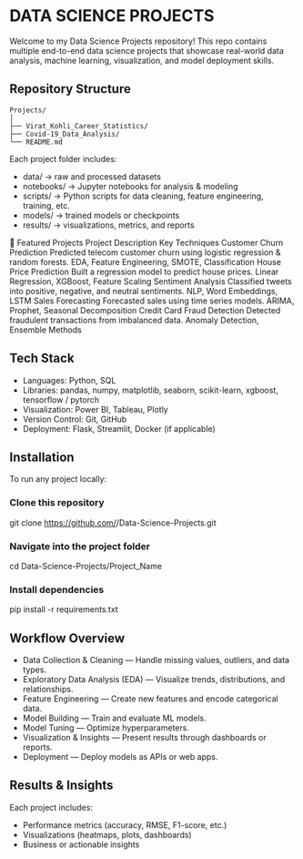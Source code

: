 # DATA SCIENCE PROJECTS
Welcome to my Data Science Projects repository!
This repo contains multiple end-to-end data science projects that showcase real-world data analysis, machine learning, visualization, and model deployment skills.

## Repository Structure
```
Projects/
│
├── Virat_Kohli_Career_Statistics/
├── Covid-19_Data_Analysis/
└── README.md
```

Each project folder includes:
- data/ → raw and processed datasets
- notebooks/ → Jupyter notebooks for analysis & modeling
- scripts/ → Python scripts for data cleaning, feature engineering, training, etc.
- models/ → trained models or checkpoints
- results/ → visualizations, metrics, and reports

🚀 Featured Projects
Project	Description	Key Techniques
Customer Churn Prediction	Predicted telecom customer churn using logistic regression & random forests.	EDA, Feature Engineering, SMOTE, Classification
House Price Prediction	Built a regression model to predict house prices.	Linear Regression, XGBoost, Feature Scaling
Sentiment Analysis	Classified tweets into positive, negative, and neutral sentiments.	NLP, Word Embeddings, LSTM
Sales Forecasting	Forecasted sales using time series models.	ARIMA, Prophet, Seasonal Decomposition
Credit Card Fraud Detection	Detected fraudulent transactions from imbalanced data.	Anomaly Detection, Ensemble Methods

## Tech Stack
- Languages: Python, SQL
- Libraries: pandas, numpy, matplotlib, seaborn, scikit-learn, xgboost, tensorflow / pytorch
- Visualization: Power BI, Tableau, Plotly
- Version Control: Git, GitHub
- Deployment: Flask, Streamlit, Docker (if applicable)

## Installation

To run any project locally:
### Clone this repository
git clone https://github.com/<your-username>/Data-Science-Projects.git

### Navigate into the project folder
cd Data-Science-Projects/Project_Name

### Install dependencies
pip install -r requirements.txt

## Workflow Overview
- Data Collection & Cleaning — Handle missing values, outliers, and data types.
- Exploratory Data Analysis (EDA) — Visualize trends, distributions, and relationships.
- Feature Engineering — Create new features and encode categorical data.
- Model Building — Train and evaluate ML models.
- Model Tuning — Optimize hyperparameters.
- Visualization & Insights — Present results through dashboards or reports.
- Deployment — Deploy models as APIs or web apps.

## Results & Insights
Each project includes:
- Performance metrics (accuracy, RMSE, F1-score, etc.)
- Visualizations (heatmaps, plots, dashboards)
- Business or actionable insights

